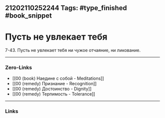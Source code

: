 21202110252244
Tags: #type_finished #book_snippet 
---
# Пусть не увлекает тебя

 7-43. Пусть не увлекает тебя ни чужое отчаяние, ни ликование. 

---
### Zero-Links
 - [[00 (book) Наедине с собой - Meditations]]
 - [[00 (remedy) Признание - Recognition]]
 - [[00 (remedy) Достоинство - Dignity]]
 - [[00 (remedy) Терпимость - Tolerance]]
---
### Links
